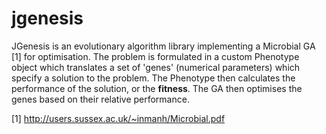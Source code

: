# jgenesis

JGenesis is an evolutionary algorithm library implementing a Microbial GA [1] for optimisation. The problem is formulated in a custom Phenotype object which translates a set of 'genes' (numerical parameters) which specify a solution to the problem. The Phenotype then calculates the performance of the solution, or the **fitness**. The GA then optimises the genes based on their relative performance.

[1] http://users.sussex.ac.uk/~inmanh/Microbial.pdf

